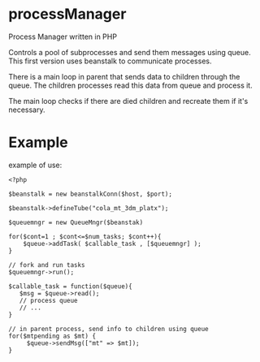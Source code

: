 # processManager
Process Manager written in PHP

Controls a pool of subprocesses and send them messages using queue. This first version uses beanstalk to communicate processes.

There is a main loop in parent that sends data to children through the queue. The children processes read this data from queue and process it. 

The main loop checks if there are died children and recreate them if it's necessary.

# Example

example of use:

    <?php

    $beanstalk = new beanstalkConn($host, $port);

    $beanstalk->defineTube("cola_mt_3dm_platx");

    $queuemngr = new QueueMngr($beanstak)

    for($cont=1 ; $cont<=$num_tasks; $cont++){
        $queue->addTask( $callable_task , [$queuemngr] );
    }

    // fork and run tasks 
    $queuemngr->run();

    $callable_task = function($queue){
       $msg = $queue->read();
       // process queue 
       // ...
    }

    // in parent process, send info to children using queue
    for($mtpending as $mt) {
	     $queue->sendMsg(["mt" => $mt]);
    }

